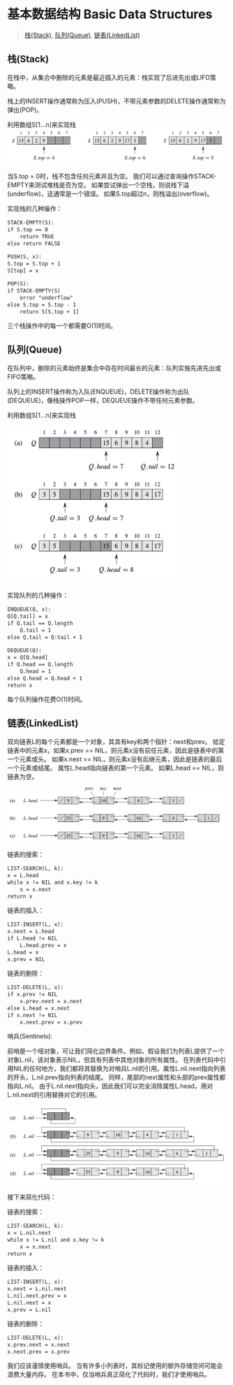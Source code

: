 # 基本数据结构 Basic Data Structures
>[栈(Stack)](#栈(Stack)),
>[队列(Queue)](#队列(Queue)),
>[链表(LinkedList)](#链表(LinkedList))
## 栈(Stack)
在栈中，从集合中删除的元素是最近插入的元素：栈实现了后进先出或LIFO策略。

栈上的INSERT操作通常称为压入(PUSH)，不带元素参数的DELETE操作通常称为弹出(POP)。

利用数组S[1...n]来实现栈
![](pic/stack1.png)

当S.top = 0时，栈不包含任何元素并且为空。 我们可以通过查询操作STACK-EMPTY来测试堆栈是否为空。 如果尝试弹出一个空栈，则说栈下溢(underflow)，这通常是一个错误。 如果S.top超过n，则栈溢出(overflow)。

实现栈的几种操作：

```
STACK-EMPTY(S):
if S.top == 0
    return TRUE
else return FALSE
```
```
PUSH(S, x):
S.top = S.top + 1
S[top] = x
```
```
POP(S):
if STACK-EMPTY(S)
    error "underflow"
else S.top = S.top - 1
    return S[S.top + 1]
```

三个栈操作中的每一个都需要O(1)时间。

## 队列(Queue)
在队列中，删除的元素始终是集合中存在时间最长的元素：队列实施先进先出或FIFO策略。

队列上的INSERT操作称为入队(ENQUEUE)，DELETE操作称为出队(DEQUEUE)，像栈操作POP一样，DEQUEUE操作不带任何元素参数。

利用数组S[1...n]来实现栈

![](pic/queue1.png)

实现队列的几种操作：
```
ENQUEUE(Q, x):
Q[Q.tail] = x
if Q.tail == Q.length
    Q.tail = 1 
else Q.tail = Q:tail + 1
```
```
DEQUEUE(Q):
x = Q[Q.head]
if Q.head == Q.length
    Q.head = 1
else Q.head = Q.head + 1
return x
```

每个队列操作花费O(1)时间。
## 链表(LinkedList)
双向链表L的每个元素都是一个对象，其具有key和两个指针：next和prev。 给定链表中的元素x，如果x.prev == NIL，则元素x没有前任元素，因此是链表中的第一个元素或头。 如果x.next == NIL，则元素x没有后继元素，因此是链表的最后一个元素或结尾。 属性L.head指向链表的第一个元素。 如果L.head == NIL，则链表为空。

![](pic/linkedlist.png)

链表的搜索：
```
LIST-SEARCH(L, k):
x = L.head
while x != NIL and x.key != k 
    x = x.next
return x
```
链表的插入：
```
LIST-INSERT(L, x):
x.next = L.head
if L.head != NIL
    L.head.prev = x
L.head = x
x.prev = NIL
```
链表的删除：
```
LIST-DELETE(L, x):
if x.prev != NIL
    x.prev.next = x.next
else L.head = x.next 
if x.next != NIL
    x.next.prev = x.prev
```
哨兵(Sentinels):

前哨是一个哑对象，可让我们简化边界条件。例如，假设我们为列表L提供了一个对象L.nil，该对象表示NIL，但具有列表中其他对象的所有属性。 在列表代码中引用NIL的任何地方，我们都将其替换为对哨兵L.nil的引用。属性L.nil.next指向列表的开头，L.nil.prev指向列表的结尾。 同样，尾部的next属性和头部的prev属性都指向L.nil。 由于L.nil.next指向头，因此我们可以完全消除属性L.head，用对L.nil.next的引用替换对它的引用。

![](pic/linkedlist2.png)

接下来简化代码：

链表的搜索：
```
LIST-SEARCH(L, k):
x = L.nil.next
while x != L.nil and x.key != k 
    x = x.next
return x
```
链表的插入：
```
LIST-INSERT(L, x):
x.next = L.nil.next
L.nil.next.prev = x
L.nil.next = x
x.prev = L.nil
```
链表的删除：
```
LIST-DELETE(L, x):
x.prev.next = x.next
x.next.prev = x.prev
```
我们应该谨慎使用哨兵。 当有许多小列表时，其标记使用的额外存储空间可能会浪费大量内存。 在本书中，仅当哨兵真正简化了代码时，我们才使用哨兵。